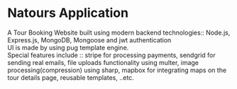 # Natours Application

A Tour Booking Website built using modern backend technologies:: Node.js, Express.js, MongoDB, Mongoose and jwt authentication
<br>
UI is made by using pug template engine.
<br>
Special features include :: stripe for processing payments, sendgrid for sending real emails, file uploads functionality using multer, image processing(compression) using sharp, mapbox for integrating maps on the tour details page, reusable templates, ..etc.
